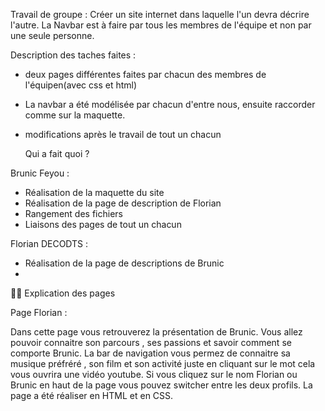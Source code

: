 Travail de groupe :
 Créer un site internet dans laquelle l'un devra décrire l'autre. 
 La Navbar est à faire par tous les membres de l'équipe et non par une seule personne.

 Description des taches faites : 
 - deux pages différentes faites par chacun des membres de l'équipen(avec css et html)
 - La navbar a été modélisée par chacun d'entre nous, ensuite raccorder comme sur la maquette. 
 - modifications après le travail de tout un chacun 


   Qui a fait quoi ? 
  
  Brunic Feyou : 
  - Réalisation de la maquette du site
  - Réalisation de la page de description de Florian 
  - Rangement des fichiers 
  - Liaisons des pages de tout un chacun

  Florian DECODTS : 
  - Réalisation de la page de descriptions de Brunic
  - 


👨‍💻 Explication des pages 

Page Florian :

Dans cette page vous retrouverez la présentation de Brunic. Vous allez pouvoir connaitre son parcours , ses passions et savoir comment se comporte Brunic. 
La bar de navigation vous permez de connaitre sa musique préfréré , son film et son activité juste en cliquant sur le mot cela vous ouvrira une vidéo youtube. 
Si vous cliquez sur le nom Florian ou Brunic en haut de la page vous pouvez switcher entre les deux profils. 
La page a été réaliser en HTML et en CSS.



